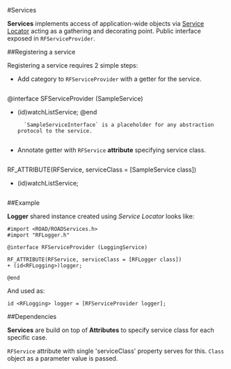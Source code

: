 #Services

**Services** implements access of application-wide objects via [Service Locator](http://en.wikipedia.org/wiki/Service_locator_pattern) acting as a gathering and decorating point. Public interface exposed in `RFServiceProvider`.

##Registering a service

Registering a service requires 2 simple steps:

* Add category to `RFServiceProvider` with a getter for the service.
  
  ```objc
@interface SFServiceProvider (SampleService)
- (id<SampleServiceInterface>)watchListService;
@end	
  ```
	`SampleServiceInterface` is a placeholder for any abstraction protocol to the service.
	
* Annotate getter with `RFService` **attribute** specifying service class.
  ```objc
RF_ATTRIBUTE(RFService, serviceClass = [SampleService class])
- (id<SampleServiceInterface>)watchListService;
  ```

##Example

**Logger** shared instance created using *Service Locator* looks like:
```objc
#import <ROAD/ROADServices.h>
#import "RFLogger.h"

@interface RFServiceProvider (LoggingService)

RF_ATTRIBUTE(RFService, serviceClass = [RFLogger class])
+ (id<RFLogging>)logger;

@end
```
And used as:
```objc
id <RFLogging> logger = [RFServiceProvider logger];
```
##Dependencies

**Services** are build on top of **Attributes** to specify service class for each specific case.

`RFService` attribute with single 'serviceClass' property serves for this. `Class` object as a parameter value is passed.